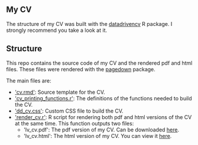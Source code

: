 ## My CV

The structure of my CV was built with the [datadrivencv](http://nickstrayer.me/datadrivencv/) R package. I strongly recommend you take a look at it.

## Structure

This repo contains the source code of my CV and the rendered pdf and html files. These files were rendered with the [pagedown](https://pagedown.rbind.io) package.

The main files are:

- ['cv.rmd'](cv.rmd): Source template for the CV.
- ['cv_printing_functions.r'](cv_printing_functions.r): The definitions of the functions needed to build the CV.
- ['dd_cv.css'](dd_cv.css): Custom CSS file to build the CV.
- ['render_cv.r'](render_cv.r): R script for rendering both pdf and html versions of the CV at the same time. This function outputs two files:
    - 'lv_cv.pdf': The pdf version of my CV. Can be downloaded [here](https://github.com/verasls/verasls.github.io/raw/master/CV/lv_cv.pdf).
    - 'lv_cv.html': The html version of my CV. You can view it [here](https://lveras.com/CV/lv_cv.html).
